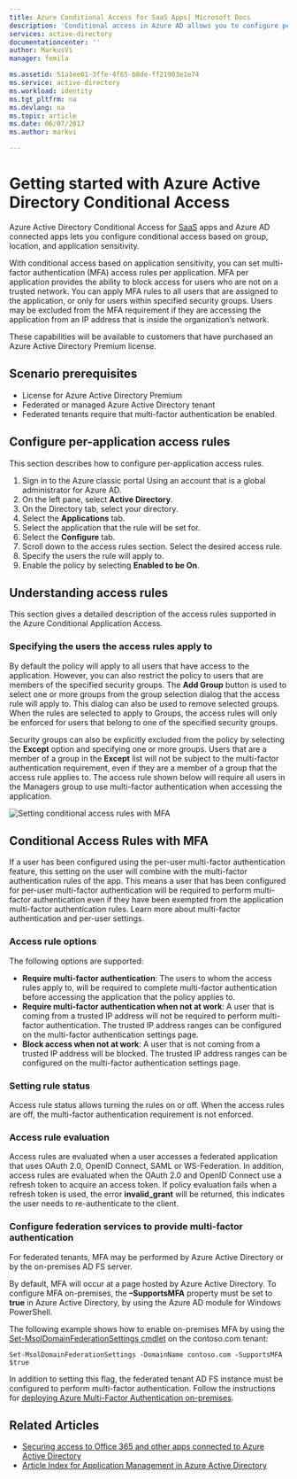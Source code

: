 ```yaml
---
title: Azure Conditional Access for SaaS Apps| Microsoft Docs
description: 'Conditional access in Azure AD allows you to configure per-application multi-factor authentication access rules and the ability to block access for users not on a trusted network. '
services: active-directory
documentationcenter: ''
author: MarkusVi
manager: femila

ms.assetid: 51a1ee61-3ffe-4f65-b8de-ff21903e1e74
ms.service: active-directory
ms.workload: identity
ms.tgt_pltfrm: na
ms.devlang: na
ms.topic: article
ms.date: 06/07/2017
ms.author: markvi

---
```

# Getting started with Azure Active Directory Conditional Access
Azure Active Directory Conditional Access for [SaaS](https://azure.microsoft.com/overview/what-is-saas/) apps and Azure AD connected apps lets you configure conditional access based on group, location, and application sensitivity. 

With conditional access based on application sensitivity, you can set multi-factor authentication (MFA) access rules per application. MFA per application provides the ability to block access for users who are not on a trusted network. You can apply MFA rules to all users that are assigned to the application, or only for users within specified security groups.  Users may be excluded from the MFA requirement if they are accessing the application from an IP address that is inside the organization’s network.

These capabilities will be available to customers that have purchased an Azure Active Directory Premium license.

## Scenario prerequisites
* License for Azure Active Directory Premium
* Federated or managed Azure Active Directory tenant
* Federated tenants require that multi-factor authentication be enabled.

## Configure per-application access rules
This section describes how to configure per-application access rules.

1. Sign in to the Azure classic portal Using an account that is a global administrator for Azure AD.
2. On the left pane, select **Active Directory**.
3. On the Directory tab, select your directory.
4. Select the **Applications** tab.
5. Select the application that the rule will be set for.
6. Select the **Configure** tab.
7. Scroll down to the access rules section. Select the desired access rule.
8. Specify the users the rule will apply to.
9. Enable the policy by selecting **Enabled to be On**.

## Understanding access rules
This section gives a detailed description of the access rules supported in the Azure Conditional Application Access.

### Specifying the users the access rules apply to
By default the policy will apply to all users that have access to the application. However, you can also restrict the policy to users that are members of the specified security groups. The **Add Group** button is used to select one or more groups from the group selection dialog that the access rule will apply to. This dialog can also be used to remove selected groups. When the rules are selected to apply to Groups, the access rules will only be enforced for users that belong to one of the specified security groups.

Security groups can also be explicitly excluded from the policy by selecting the **Except** option and specifying one or more groups. Users that are a member of a group in the **Except** list will not be subject to the multi-factor authentication requirement, even if they are a member of a group that the access rule applies to.
The access rule shown below will require all users in the Managers group to use multi-factor authentication when accessing the application.

![Setting conditional access rules with MFA](./media/active-directory-conditional-access-azuread-connected-apps/conditionalaccess-saas-apps.png)

## Conditional Access Rules with MFA
If a user has been configured using the per-user multi-factor authentication feature, this setting on the user will combine with the multi-factor authentication rules of the app. This means a user that has been configured for per-user multi-factor authentication will be required to perform multi-factor authentication even if they have been exempted from the application multi-factor authentication rules. Learn more about multi-factor authentication and per-user settings.

### Access rule options
The following options are supported:

* **Require multi-factor authentication**: The users to whom the access rules apply to, will be required to complete multi-factor authentication before accessing the application that the policy applies to.
* **Require multi-factor authentication when not at work**: A user that is coming from a trusted IP address will not be required to perform multi-factor authentication. The trusted IP address ranges can be configured on the multi-factor authentication settings page.
* **Block access when not at work**: A user that is not coming from a trusted IP address will be blocked. The trusted IP address ranges can be configured on the multi-factor authentication settings page.

### Setting rule status
Access rule status allows turning the rules on or off. When the access rules are off, the multi-factor authentication requirement is not enforced.

### Access rule evaluation
Access rules are evaluated when a user accesses a federated application that uses OAuth 2.0, OpenID Connect, SAML or WS-Federation. In addition, access rules are evaluated when the OAuth 2.0 and OpenID Connect use a refresh token to acquire an access token. If policy evaluation fails when a refresh token is used, the error **invalid_grant** will be returned, this indicates the user needs to re-authenticate to the client.

### Configure federation services to provide multi-factor authentication
For federated tenants, MFA may be performed by Azure Active Directory or by the on-premises AD FS server.

By default, MFA will occur at a page hosted by Azure Active Directory. To configure MFA on-premises, the **–SupportsMFA** property must be set to **true** in Azure Active Directory, by using the Azure AD module for Windows PowerShell.

The following example shows how to enable on-premises MFA by using the [Set-MsolDomainFederationSettings cmdlet](https://msdn.microsoft.com/library/azure/dn194088.aspx) on the contoso.com tenant:

    Set-MsolDomainFederationSettings -DomainName contoso.com -SupportsMFA $true

In addition to setting this flag, the federated tenant AD FS instance must be configured to perform multi-factor authentication. Follow the instructions for [deploying Azure Multi-Factor Authentication on-premises](../multi-factor-authentication/multi-factor-authentication-get-started-server.md).

## Related Articles
* [Securing access to Office 365 and other apps connected to Azure Active Directory](active-directory-conditional-access.md)
* [Article Index for Application Management in Azure Active Directory](active-directory-apps-index.md)

